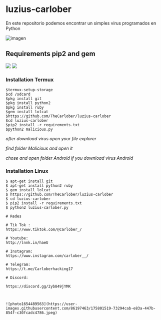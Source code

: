 # luzius-carlober
En este repositorio podemos encontrar un simples virus programados en Python

![imagen](https://user-images.githubusercontent.com/86197463/176010499-6cd05a11-5e60-4e62-904a-6b7d71d0b548.png)


## Requirements pip2 and gem
![](https://img.shields.io/badge/pip2-requests%20&%20tqdm-brightgreen.svg)
![](https://img.shields.io/badge/gem-lolcat-blue.svg)

### Installation Termux
```
$termux-setup-storage
$cd /sdcard
$pkg install git
$pkg install python2
$pkg install ruby
$gem install lolcat
$https://github.com/TheCarlober/luzius-carlober
$cd luzius-carlober
$pip2 install -r requirements.txt
$python2 malicious.py
```

*after download virus open your file explorer*

*find folder Malicious and open it*

*chose and open folder Android if you download virus Android*
### Installation Linux
```
$ apt-get install git
$ apt-get install python2 ruby
$ gem install lolcat
$ https://github.com/TheCarlober/luzius-carlober
$ cd luzius-carlober
$ pip2 install -r requirements.txt
$ python2 luzius-carlober.py
```

```
# Redes

# Tik Tok : 
https://www.tiktok.com/@carlober_/

# Youtube: 
http://lnnk.in/haeU

# Instagram: 
https://www.instagram.com/carlober__/

# Telegram: 
https://t.me/Carloberhacking17

# Discord: 

https://discord.gg/2yb849jYMK



![photo1654489563](https://user-images.githubusercontent.com/86197463/175801519-73294cab-e83a-447b-854f-c30fcadc4786.jpeg)







